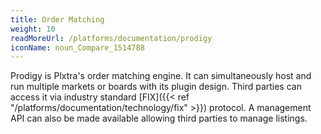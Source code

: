 ```yaml
---
title: Order Matching
weight: 10
readMoreUrl: /platforms/documentation/prodigy
iconName: noun_Compare_1514788
---
```


Prodigy is Plxtra's order matching engine. It can simultaneously host and run multiple markets or boards with its plugin design. Third parties can access it via industry standard [FIX]({{< ref "/platforms/documentation/technology/fix" >}}) protocol. A management API can also be made available allowing third parties to manage listings.
